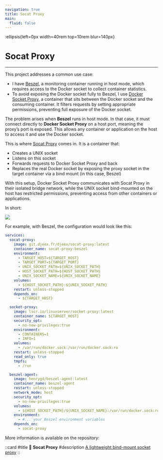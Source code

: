 ```yaml
---
navigation: true
title: Socat Proxy
main:
  fluid: false
---
```

:ellipsis{left=0px width=40rem top=10rem blur=140px}

# Socat Proxy
---

This project addresses a common use case:

- I have [Beszel](https://beszel.dev/), a monitoring container running in host mode, which requires access to the Docker socket to collect container statistics.
- To avoid exposing the Docker socket fully to Beszel, I use [Docker Socket Proxy](https://github.com/Tecnativa/docker-socket-proxy), a container that sits between the Docker socket and the consuming container. It filters requests by setting appropriate permissions, preventing full exposure of the Docker socket.

The problem arises when **Beszel** runs in host mode. In that case, it must connect directly to **Docker Socket Proxy** on a host port, meaning the proxy’s port is exposed. This allows any container or application on the host to access it and use the Docker socket.

This is where [Socat Proxy](https://git.djeex.fr/Djeex/socat-proxy) comes in. It is a container that:

- Creates a UNIX socket
- Listens on this socket
- Forwards requests to Docker Socket Proxy and back
- Replaces the real Docker socket by exposing the proxy socket in the target container via a bind mount (in this case, Beszel)

With this setup, Docker Socket Proxy communicates with Socat Proxy in their isolated bridge network, while the UNIX socket bind-mounted on the host has restricted permissions, preventing access from other containers or applications.

In short:

![](/img/nonsense/socat-proxy.svg)

For example, with Beszel, the configuration would look like this:

```yaml
services:
  socat-proxy:
    image: git.djeex.fr/djeex/socat-proxy:latest
    container_name: socat-proxy-beszel
    environment:
      - TARGET_HOST=${TARGET_HOST}
      - TARGET_PORT=${TARGET_PORT}
      - UNIX_SOCKET_PATH=${UNIX_SOCKET_PATH}
      - HOST_SOCKET_PATH=${HOST_SOCKET_PATH}
      - UNIX_SOCKET_NAME=${UNIX_SOCKET_NAME}
    volumes:
      - ${HOST_SOCKET_PATH}:${UNIX_SOCKET_PATH}
    restart: unless-stopped
    depends_on:
      - ${TARGET_HOST}

  socket-proxy:
    image: lscr.io/linuxserver/socket-proxy:latest
    container_name: ${TARGET_HOST}
    security_opt:
      - no-new-privileges:true
    environment:
      - CONTAINERS=1
      - INFO=1
    volumes:
      - /var/run/docker.sock:/var/run/docker.sock:ro
    restart: unless-stopped
    read_only: true
    tmpfs:
      - /run

  beszel-agent:
    image: henrygd/beszel-agent:latest
    container_name: beszel-agent
    restart: unless-stopped
    network_mode: host
    security_opt:
      - no-new-privileges:true
    volumes:
      - ${HOST_SOCKET_PATH}/${UNIX_SOCKET_NAME}:/var/run/docker.sock:ro
    environment:
      - #... your Beszel environment variables
    depends_on:
      - socat-proxy
```

More information is available on the repository:

::card
#title
  🐋 **Socat Proxy**
#description
[A lightweight bind-mount socket proxy](https://git.djeex.fr/Djeex/socat-proxy)
::
